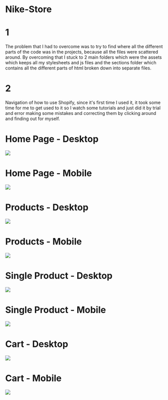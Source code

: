 # Nike-Store

# 1 
The problem that I had to overcome was to try to find where all the different parts of the code was in the projects, because all the files were scattered around. By overcoming that I stuck to 2 main folders which were the assets which keeps all my stylesheets and js files and the sections folder which contains all the different parts of html broken down into separate files.

# 2
Navigation of how to use Shopify, since it's first time I used it, it took some time for me to get used to it so I watch some tutorials and just did it by trial and error making some mistakes and correcting them by clicking around and finding out for myself.

# Home Page - Desktop
![](./design/HomePage.png)
# Home Page - Mobile
![](./design/HomePage-1.png)
# Products - Desktop
![](./design/Products-1.png)
# Products - Mobile
![](./design/Products.png)
# Single Product - Desktop
![](./design/SingleProduct.png)
# Single Product - Mobile
![](./design/SingleProduct-1.png)
# Cart - Desktop
![](./design/Cart.png)
# Cart - Mobile
![](./design/Cart-1.png)
